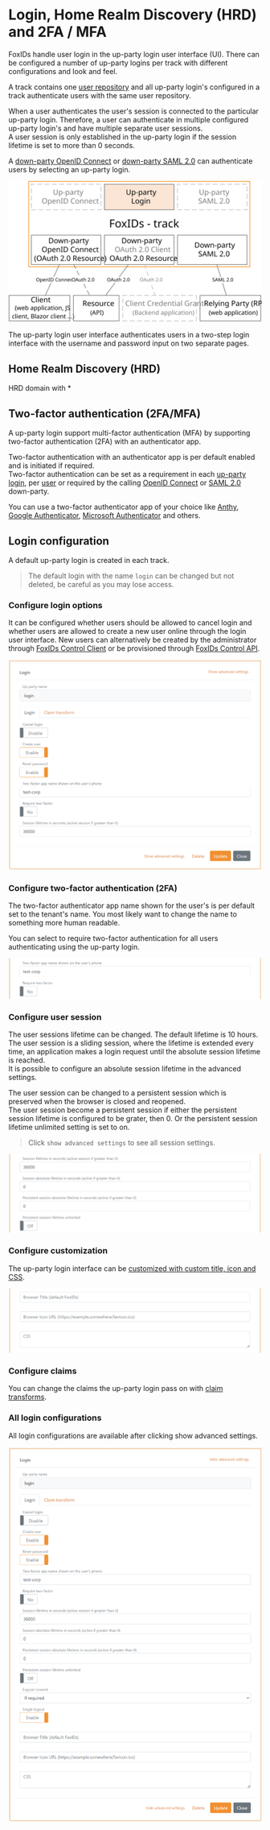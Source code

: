 # Login, Home Realm Discovery (HRD) and 2FA / MFA
FoxIDs handle user login in the up-party login user interface (UI). There can be configured a number of up-party logins per track with different configurations and look and feel.

A track contains one [user repository](users.md#user-repository) and all up-party login's configured in a track authenticate users with the same user repository.

When a user authenticates the user's session is connected to the particular up-party login. Therefore, a user can authenticate in multiple configured up-party login's and have multiple separate user sessions.  
A user session is only established in the up-party login if the session lifetime is set to more than 0 seconds.

A [down-party OpenID Connect](down-party-oauth-2.0-oidc.md) or [down-party SAML 2.0](down-party-saml-2.0.md) can authenticate users by selecting an up-party login.

![FoxIDs login](images/parties-login.svg)

The up-party login user interface authenticates users in a two-step login interface with the username and password input on two separate pages.

## Home Realm Discovery (HRD)

HRD domain with *


## Two-factor authentication (2FA/MFA)
A up-party login support multi-factor authentication (MFA) by supporting two-factor authentication (2FA) with an authenticator app.

Two-factor authentication with an authenticator app is per default enabled and is initiated if required.  
Two-factor authentication can be set as a requirement in each [up-party login](login.md#configure-two-factor-authentication-2fa), per [user](users.md#configure-multi-factor-authentication-mfa) or required by the calling [OpenID Connect](down-party-oidc.md#require-multi-factor-authentication-mfa) or [SAML 2.0](down-party-saml-2.0.md#require-multi-factor-authentication-mfa) down-party.  

You can use a two-factor authenticator app of your choice like [Anthy](https://authy.com/), [Google Authenticator](https://support.google.com/accounts/answer/1066447), [Microsoft Authenticator](https://www.microsoft.com/en-us/security/mobile-authenticator-app) and others.

## Login configuration
A default up-party login is created in each track. 

> The default login with the name `login` can be changed but not deleted, be careful as you may lose access.

### Configure login options
It can be configured whether users should be allowed to cancel login and whether users are allowed to create a new user online through the login user interface. New users can alternatively be created by the administrator through [FoxIDs Control Client](control.md#foxids-control-client) or be provisioned through [FoxIDs Control API](control.md#foxids-control-api).

![Configure Login](images/configure-login.png)

### Configure two-factor authentication (2FA)
The two-factor authenticator app name shown for the user's is per default set to the tenant's name. You most likely want to change the name to something more human readable.

You can select to require two-factor authentication for all users authenticating using the up-party login. 

![Configure Login](images/configure-login-2fa.png)

### Configure user session
The user sessions lifetime can be changed. The default lifetime is 10 hours. 
The user session is a sliding session, where the lifetime is extended every time, an application makes a login request until the absolute session lifetime is reached.  
It is possible to configure an absolute session lifetime in the advanced settings.

The user session can be changed to a persistent session which is preserved when the browser is closed and reopened.  
The user session become a persistent session if either the persistent session lifetime is configured to be grater, then 0. Or the persistent session lifetime unlimited setting is set to on.

> Click `show advanced settings` to see all session settings.

![Configure Login](images/configure-login-session.png)


### Configure customization
The up-party login interface can be [customized with custom title, icon and CSS](title-icon-css).

![Configure Login](images/configure-login-customization.png)

### Configure claims
You can change the claims the up-party login pass on with [claim transforms](claim-transform.md).

### All login configurations
All login configurations are available after clicking show advanced settings.

![Configure Login](images/configure-login-advanced.png)
